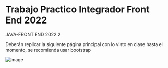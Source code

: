 # Trabajo Practico Integrador Front End 2022

JAVA-FRONT END 2022 2

Deberán replicar la siguiente página principal con lo visto en clase hasta el momento, se recomienda usar bootstrap

![image](https://user-images.githubusercontent.com/13838601/192072019-a80d14a0-489a-4351-89ce-63da3a795c9e.png)
